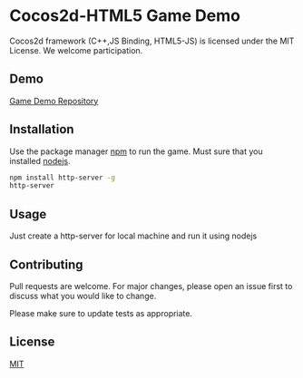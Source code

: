 # Cocos2d-HTML5 Game Demo

Cocos2d framework (C++,JS Binding, HTML5-JS) is licensed under the MIT License. We welcome participation.
## Demo
[Game Demo Repository](https://manhuni.github.io/Game-Demo/)

## Installation

Use the package manager [npm](https://www.npmjs.com/package/http-server) to run the game. Must sure that you installed [nodejs](https://nodejs.org/en/).

```bash
npm install http-server -g
http-server
```

## Usage

Just create a http-server for local machine and run it using nodejs


## Contributing
Pull requests are welcome. For major changes, please open an issue first to discuss what you would like to change.

Please make sure to update tests as appropriate.

## License
[MIT](https://opensource.org/licenses/MIT/)


